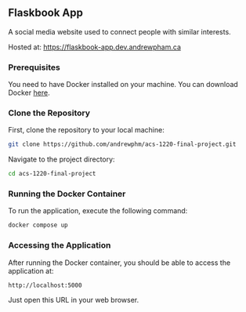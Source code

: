 ## Flaskbook App

A social media website used to connect people with similar interests.

Hosted at: https://flaskbook-app.dev.andrewpham.ca

### Prerequisites

You need to have Docker installed on your machine. You can download Docker [here](https://www.docker.com/products/docker-desktop).

### Clone the Repository

First, clone the repository to your local machine:

```bash
git clone https://github.com/andrewphm/acs-1220-final-project.git
```

Navigate to the project directory:

```bash
cd acs-1220-final-project
```

### Running the Docker Container

To run the application, execute the following command:

```bash
docker compose up
```

### Accessing the Application

After running the Docker container, you should be able to access the application at:

```
http://localhost:5000
```

Just open this URL in your web browser.
